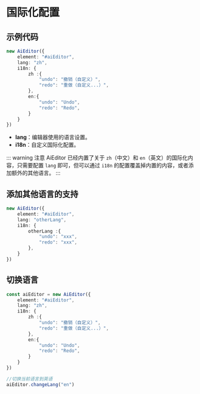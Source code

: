 # 国际化配置

## 示例代码

```typescript
new AiEditor({
    element: "#aiEditor",
    lang: "zh",
    i18n: {
        zh :{
            "undo": "撤销（自定义）",
            "redo": "重做（自定义...）",
        },
        en:{
            "undo": "Undo",
            "redo": "Redo",
        }
    }
})
```


- **lang**：编辑器使用的语言设置。
- **i18n**：自定义国际化配置。

::: warning 注意
AiEditor 已经内置了关于 `zh`（中文）和 `en`（英文）的国际化内容，只需要配置 `lang` 即可，但可以通过 `i18n` 的配置覆盖掉内置的内容，或者添加额外的其他语言。
:::

## 添加其他语言的支持


```typescript
new AiEditor({
    element: "#aiEditor",
    lang: "otherLang",
    i18n: {
        otherLang :{
            "undo": "xxx",
            "redo": "xxx",
        },
    }
})
```

## 切换语言

```typescript
const aiEditor = new AiEditor({
    element: "#aiEditor",
    lang: "zh",
    i18n: {
        zh :{
            "undo": "撤销（自定义）",
            "redo": "重做（自定义...）",
        },
        en:{
            "undo": "Undo",
            "redo": "Redo",
        }
    }
})

//切换当前语言到英语
aiEditor.changeLang("en")
```

